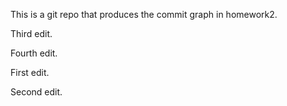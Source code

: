 This is a git repo that produces the commit graph in homework2.

Third edit.

Fourth edit.

First edit.

Second edit.

